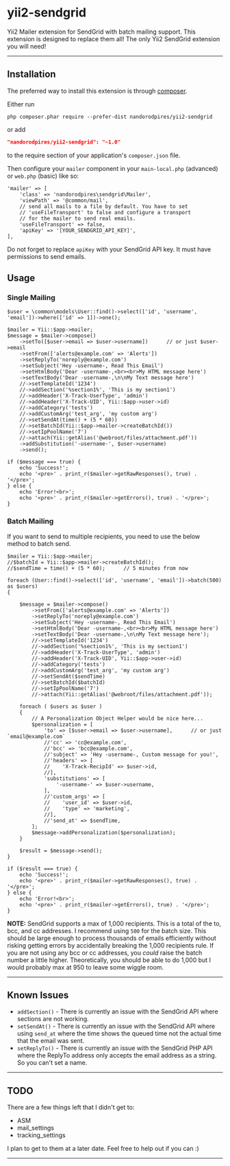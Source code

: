 # yii2-sendgrid
Yii2 Mailer extension for SendGrid with batch mailing support. This extension is designed to replace them all! The only Yii2 SendGrid extension you will need!

---

## Installation

The preferred way to install this extension is through [composer](http://getcomposer.org/download/).

Either run

```
php composer.phar require --prefer-dist nandorodpires/yii2-sendgrid
```

or add

```json
"nandorodpires/yii2-sendgrid": "~1.0"
```

to the require section of your application's `composer.json` file.

Then configure your `mailer` component in your `main-local.php` (advanced) or `web.php` (basic) like so:

    'mailer' => [
        'class' => 'nandorodpires\sendgrid\Mailer',
        'viewPath' => '@common/mail',
        // send all mails to a file by default. You have to set
        // 'useFileTransport' to false and configure a transport
        // for the mailer to send real emails.
        'useFileTransport' => false,
        'apiKey' => '[YOUR_SENDGRID_API_KEY]',
    ],

Do not forget to replace `apiKey` with your SendGrid API key. It must have permissions to send emails.

## Usage

### Single Mailing

    $user = \common\models\User::find()->select(['id', 'username', 'email'])->where(['id' => 1])->one();

    $mailer = Yii::$app->mailer;
    $message = $mailer->compose()
        ->setTo([$user->email => $user->username])      // or just $user->email
        ->setFrom(['alerts@example.com' => 'Alerts'])
        ->setReplyTo('noreply@example.com')
        ->setSubject('Hey -username-, Read This Email')
        ->setHtmlBody('Dear -username-,<br><br>My HTML message here')
        ->setTextBody('Dear -username-,\n\nMy Text message here')
        //->setTemplateId('1234')
        //->addSection('%section1%', 'This is my section1')
        //->addHeader('X-Track-UserType', 'admin')
        //->addHeader('X-Track-UID', Yii::$app->user->id)
        //->addCategory('tests')
        //->addCustomArg('test_arg', 'my custom arg')
        //->setSendAt(time() + (5 * 60))
        //->setBatchId(Yii::$app->mailer->createBatchId())
        //->setIpPoolName('7')
        //->attach(Yii::getAlias('@webroot/files/attachment.pdf'))
        ->addSubstitution('-username-', $user->username)
        ->send();

    if ($message === true) {
        echo 'Success!';
        echo '<pre>' . print_r($mailer->getRawResponses(), true) . '</pre>';
    } else {
        echo 'Error!<br>';
        echo '<pre>' . print_r($mailer->getErrors(), true) . '</pre>';
    }

### Batch Mailing

If you want to send to multiple recipients, you need to use the below method to batch send.

    $mailer = Yii::$app->mailer;
    //$batchId = Yii::$app->mailer->createBatchId();
    //$sendTime = time() + (5 * 60);      // 5 minutes from now

    foreach (User::find()->select(['id', 'username', 'email'])->batch(500) as $users)
    {

        $message = $mailer->compose()
            ->setFrom(['alerts@example.com' => 'Alerts'])
            ->setReplyTo('noreply@example.com')
            ->setSubject('Hey -username-, Read This Email')
            ->setHtmlBody('Dear -username-,<br><br>My HTML message here')
            ->setTextBody('Dear -username-,\n\nMy Text message here');
            //->setTemplateId('1234')
            //->addSection('%section1%', 'This is my section1')
            //->addHeader('X-Track-UserType', 'admin')
            //->addHeader('X-Track-UID', Yii::$app->user->id)
            //->addCategory('tests')
            //->addCustomArg('test_arg', 'my custom arg')
            //->setSendAt($sendTime)
            //->setBatchId($batchId)
            //->setIpPoolName('7')
            //->attach(Yii::getAlias('@webroot/files/attachment.pdf'));

        foreach ( $users as $user )
        {
            // A Personalization Object Helper would be nice here...
            $personalization = [
                'to' => [$user->email => $user->username],      // or just `email@example.com`
                //'cc' => 'cc@example.com',
                //'bcc' => 'bcc@example.com',
                //'subject' => 'Hey -username-, Custom message for you!',
                //'headers' => [
                //    'X-Track-RecipId' => $user->id,
                //],
                'substitutions' => [
                    '-username-' => $user->username,
                ],
                //'custom_args' => [
                //    'user_id' => $user->id,
                //    'type' => 'marketing',
                //],
                //'send_at' => $sendTime,
            ];
            $message->addPersonalization($personalization);
        }

        $result = $message->send();
    }

    if ($result === true) {
        echo 'Success!';
        echo '<pre>' . print_r($mailer->getRawResponses(), true) . '</pre>';
    } else {
        echo 'Error!<br>';
        echo '<pre>' . print_r($mailer->getErrors(), true) . '</pre>';
    }

**NOTE:** SendGrid supports a max of 1,000 recipients. This is a total of the to, bcc, and cc addresses. I recommend using `500` for the batch size. This should be large enough to process thousands of emails efficiently without risking getting errors by accidentally breaking the 1,000 recipients rule. If you are not using any bcc or cc addresses, you *could* raise the batch number a little higher. Theoretically, you should be able to do 1,000 but I would probably max at 950 to leave some wiggle room.

---

## Known Issues

 - `addSection()` - There is currently an issue with the SendGrid API where sections are not working.
 - `setSendAt()` - There is currently an issue with the SendGrid API where using `send_at` where the time shows the queued time not the actual time that the email was sent.
 - `setReplyTo()` - There is currently an issue with the SendGrid PHP API where the ReplyTo address only accepts the email address as a string. So you can't set a name.

---

## TODO

There are a few things left that I didn't get to:

 - ASM
 - mail_settings
 - tracking_settings

 I plan to get to them at a later date. Feel free to help out if you can :)

---

<!-- ## Donate

Please consider donating if you find my code useful.

[![PayPal Donate](https://i.ibb.co/YcM55mt/paypaldonate.png "Donate")](https://www.paypal.com/cgi-bin/webscr?cmd=_s-xclick&hosted_button_id=BEAUQFRMDPHT8&source=url) -->
